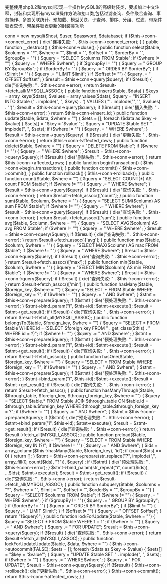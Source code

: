 完整使用php8.2和mysqli实现一个操作MySQL8的高级封装类，要求加上中文注释，封装和实现所有mysql8操作方法和接口类,包括过滤查询、条件聚合查询、事务操作、多态关联统计、预加载、模型关联、子查询、排序、分组、过滤、带条件锁表查询、带条件锁表更新的封装类功能



<?php

class MySQLiDB {

    private $conn;

    public function __construct($host, $user, $password, $database) {
        $this->conn = new mysqli($host, $user, $password, $database);

        if ($this->conn->connect_error) {
            die("连接失败: " . $this->conn->connect_error);
        }
    }

    public function __destruct() {
        $this->conn->close();
    }

    public function select($table, $columns = "*", $where = "", $limit = "", $offset = "", $orderBy = "", $groupBy = "") {
        $query = "SELECT $columns FROM $table";

        if ($where != "") {
            $query .= " WHERE $where";
        }

        if ($groupBy != "") {
            $query .= " GROUP BY $groupBy";
        }

        if ($orderBy != "") {
            $query .= " ORDER BY $orderBy";
        }

        if ($limit != "") {
            $query .= " LIMIT $limit";
        }

        if ($offset != "") {
            $query .= " OFFSET $offset";
        }

        $result = $this->conn->query($query);

        if (!$result) {
            die("查询失败: " . $this->conn->error);
        }

        return $result->fetch_all(MYSQLI_ASSOC);
    }

    public function insert($table, $data) {
        $keys = array_keys($data);
        $values = array_values($data);

        $query = "INSERT INTO $table (" . implode(", ", $keys) . ") VALUES ('" . implode("', '", $values) . "')";

        $result = $this->conn->query($query);

        if (!$result) {
            die("插入失败: " . $this->conn->error);
        }

        return $this->conn->insert_id;
    }

    public function update($table, $data, $where = "") {
        $sets = [];

        foreach ($data as $key => $value) {
            $sets[] = "$key = '$value'";
        }

        $query = "UPDATE $table SET " . implode(", ", $sets);

        if ($where != "") {
            $query .= " WHERE $where";
        }

        $result = $this->conn->query($query);

        if (!$result) {
            die("更新失败: " . $this->conn->error);
        }

        return $this->conn->affected_rows;
    }

    public function delete($table, $where = "") {
        $query = "DELETE FROM $table";

        if ($where != "") {
            $query .= " WHERE $where";
        }

        $result = $this->conn->query($query);

        if (!$result) {
            die("删除失败: " . $this->conn->error);
        }

        return $this->conn->affected_rows;
    }

    public function beginTransaction() {
        $this->conn->begin_transaction();
    }

    public function commit() {
        $this->conn->commit();
    }

    public function rollback() {
        $this->conn->rollback();
    }

    public function count($table, $where = "") {
        $query = "SELECT COUNT(*) AS count FROM $table";

        if ($where != "") {
            $query .= " WHERE $where";
        }

        $result = $this->conn->query($query);

        if (!$result) {
            die("查询失败: " . $this->conn->error);
        }

        return $result->fetch_assoc()['count'];
    }

    public function sum($table, $column, $where = "") {
        $query = "SELECT SUM($column) AS sum FROM $table";

        if ($where != "") {
            $query .= " WHERE $where";
        }

        $result = $this->conn->query($query);

        if (!$result) {
            die("查询失败: " . $this->conn->error);
        }

        return $result->fetch_assoc()['sum'];
    }

    public function avg($table, $column, $where = "") {
        $query = "SELECT AVG($column) AS avg FROM $table";

        if ($where != "") {
            $query .= " WHERE $where";
        }

        $result = $this->conn->query($query);

        if (!$result) {
            die("查询失败: " . $this->conn->error);
        }

        return $result->fetch_assoc()['avg'];
    }

    public function max($table, $column, $where = "") {
        $query = "SELECT MAX($column) AS max FROM $table";

        if ($where != "") {
            $query .= " WHERE $where";
        }

        $result = $this->conn->query($query);

        if (!$result) {
            die("查询失败: " . $this->conn->error);
        }

        return $result->fetch_assoc()['max'];
    }

    public function min($table, $column, $where = "") {
        $query = "SELECT MIN($column) AS min FROM $table";

        if ($where != "") {
            $query .= " WHERE $where";
        }

        $result = $this->conn->query($query);

        if (!$result) {
            die("查询失败: " . $this->conn->error);
        }

        return $result->fetch_assoc()['min'];
    }

    public function hasMany($table, $foreign_key, $where = "") {
        $query = "SELECT * FROM $table WHERE $foreign_key = ?";

        if ($where != "") {
            $query .= " AND $where";
        }

        $stmt = $this->conn->prepare($query);

        if (!$stmt) {
            die("预处理失败: " . $this->conn->error);
        }

        $stmt->bind_param("i", $this->id);
        $stmt->execute();

        $result = $stmt->get_result();

        if (!$result) {
            die("查询失败: " . $this->conn->error);
        }

        return $result->fetch_all(MYSQLI_ASSOC);
    }

    public function belongsTo($table, $foreign_key, $where = "") {
        $query = "SELECT * FROM $table WHERE id = (SELECT $foreign_key FROM " . get_class($this) . " WHERE id = ?)";

        if ($where != "") {
            $query .= " AND $where";
        }

        $stmt = $this->conn->prepare($query);

        if (!$stmt) {
            die("预处理失败: " . $this->conn->error);
        }

        $stmt->bind_param("i", $this->id);
        $stmt->execute();

        $result = $stmt->get_result();

        if (!$result) {
            die("查询失败: " . $this->conn->error);
        }

        return $result->fetch_assoc();
    }

    public function hasOne($table, $foreign_key, $where = "") {
        $query = "SELECT * FROM $table WHERE $foreign_key = ?";

        if ($where != "") {
            $query .= " AND $where";
        }

        $stmt = $this->conn->prepare($query);

        if (!$stmt) {
            die("预处理失败: " . $this->conn->error);
        }

        $stmt->bind_param("i", $this->id);
        $stmt->execute();

        $result = $stmt->get_result();

        if (!$result) {
            die("查询失败: " . $this->conn->error);
        }

        return $result->fetch_assoc();
    }

    public function hasManyThrough($table, $through_table, $foreign_key, $through_foreign_key, $where = "") {
        $query = "SELECT $table.* FROM $table JOIN $through_table ON $table.id = $through_table.$foreign_key WHERE $through_table.$through_foreign_key = ?";

        if ($where != "") {
            $query .= " AND $where";
        }

        $stmt = $this->conn->prepare($query);

        if (!$stmt) {
            die("预处理失败: " . $this->conn->error);
        }

        $stmt->bind_param("i", $this->id);
        $stmt->execute();

        $result = $stmt->get_result();

        if (!$result) {
            die("查询失败: " . $this->conn->error);
        }

        return $result->fetch_all(MYSQLI_ASSOC);
    }

    public function preload($table, $foreign_key, $where = "") {
        $query = "SELECT * FROM $table WHERE $foreign_key IN (?)";

        if ($where != "") {
            $query .= " AND $where";
        }

        $ids = array_column($this->hasMany($table, $foreign_key), 'id');

        if (count($ids) == 0) {
            return [];
        }

        $stmt = $this->conn->prepare(str_replace("?", implode(",", array_fill(0, count($ids), "?")), $query));

        if (!$stmt) {
            die("预处理失败: " . $this->conn->error);
        }

        $stmt->bind_param(str_repeat("i", count($ids)), ...$ids);
        $stmt->execute();

        $result = $stmt->get_result();

        if (!$result) {
            die("查询失败: " . $this->conn->error);
        }

        return $result->fetch_all(MYSQLI_ASSOC);
    }

    public function subquery($table, $columns = "*", $where = "", $limit = "", $offset = "", $orderBy = "", $groupBy = "") {
        $query = "SELECT $columns FROM $table";

        if ($where != "") {
            $query .= " WHERE $where";
        }

        if ($groupBy != "") {
            $query .= " GROUP BY $groupBy";
        }

        if ($orderBy != "") {
            $query .= " ORDER BY $orderBy";
        }

        if ($limit != "") {
            $query .= " LIMIT $limit";
        }

        if ($offset != "") {
            $query .= " OFFSET $offset";
        }

        return "($query)";
    }

    public function lockForUpdate($table, $where = "") {
        $query = "SELECT * FROM $table WHERE 1 = 1";

        if ($where != "") {
            $query .= " AND $where";
        }

        $query .= " FOR UPDATE";

        $result = $this->conn->query($query);

        if (!$result) {
            die("查询失败: " . $this->conn->error);
        }

        return $result->fetch_all(MYSQLI_ASSOC);
    }

    public function lockForUpdateUpdate($table, $data, $where = "") {
        $this->conn->autocommit(FALSE);

        $sets = [];

        foreach ($data as $key => $value) {
            $sets[] = "$key = '$value'";
        }

        $query = "UPDATE $table SET " . implode(", ", $sets);

        if ($where != "") {
            $query .= " WHERE $where";
        }

        $query .= " FOR UPDATE";

        $result = $this->conn->query($query);

        if (!$result) {
            $this->conn->rollback();
            die("更新失败: " . $this->conn->error);
        }

        $this->conn->commit();

        return $this->conn->affected_rows;
    }

}